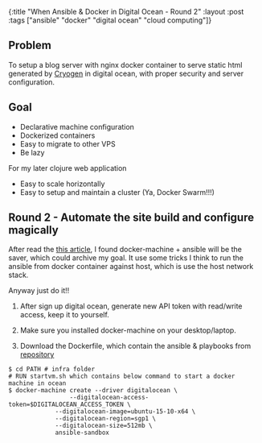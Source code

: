 {:title "When Ansible & Docker in Digital Ocean - Round 2"
 :layout :post
 :tags ["ansible" "docker" "digital ocean" "cloud computing"]}

## Problem

To setup a blog server with nginx docker container to serve static html generated by [Cryogen](http://cryogenweb.org/) in digital ocean, with proper security and server configuration.

## Goal

- Declarative machine configuration
- Dockerized containers
- Easy to migrate to other VPS
- Be lazy

For my later clojure web application
- Easy to scale horizontally
- Easy to setup and maintain a cluster (Ya, Docker Swarm!!!)

## Round 2 - Automate the site build and configure magically

After read the [this article](http://nathanleclaire.com/blog/2015/11/10/using-ansible-with-docker-machine-to-bootstrap-host-nodes/), I found docker-machine + ansible will be the saver, which could archive my goal. It use some tricks I think to run the ansible from docker container against host, which is use the host network stack.

Anyway just do it!!

1. After sign up digital ocean, generate new API token with read/write access, keep it to yourself.

2. Make sure you installed docker-machine on your desktop/laptop.

3. Download the Dockerfile, which contain the ansible & playbooks from [repository](https://github.com/sniperliu/blog.lambdaliu.com/infra)
```shell
$ cd PATH # infra folder
# RUN startvm.sh which contains below command to start a docker machine in ocean
$ docker-machine create --driver digitalocean \
       	         --digitalocean-access-token=$DIGITALOCEAN_ACCESS_TOKEN \
	         --digitalocean-image=ubuntu-15-10-x64 \
	         --digitalocean-region=sgp1 \
	         --digitalocean-size=512mb \
	         ansible-sandbox
```


